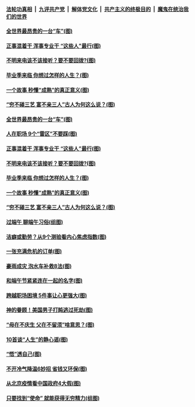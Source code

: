 

####  [法轮功真相](../../../../basic/blob/master/README.md?t=06270802) &nbsp;|&nbsp; [九评共产党](../../../../9ping.md/blob/master/README.md?t=06270802) &nbsp;|&nbsp; [解体党文化](../../../../jtdwh.md/blob/master/README.md?t=06270802)  &nbsp;|&nbsp; [共产主义的终极目的](../../../../gczydzjmd.md/blob/master/README.md?t=06270802) &nbsp;|&nbsp; [魔鬼在统治我们的世界](../../../../mgztzwmdsj.md/blob/master/README.md?t=06270802) 

#### [全世界最昂贵的一台“车”(图)](../pages/p8/937477.md?t=06270802) 

#### [正事混着干 浑事专业干 “这些人”最行(图)](../pages/p8/937732.md?t=06270802) 

#### [不明来电该不该接听？要不要回拨?(图)](../pages/p8/936929.md?t=06270802) 

#### [毕业季来临 你想过怎样的人生？(图)](../pages/p8/937661.md?t=06270802) 

#### [一个故事 秒懂“成熟”的真正意义(图)](../pages/p8/936405.md?t=06270802) 

#### [“穷不碰三艺 富不亲三人”古人为何这么说？(图)](../pages/p8/937602.md?t=06270802) 

#### [全世界最昂贵的一台“车”(图)](../pages/p8/937477.md?t=06270802) 

#### [人在职场 9个“雷区”不要踩(图)](../pages/p8/937766.md?t=06270802) 

#### [正事混着干 浑事专业干 “这些人”最行(图)](../pages/p8/937732.md?t=06270802) 

#### [不明来电该不该接听？要不要回拨?(图)](../pages/p8/936929.md?t=06270802) 

#### [毕业季来临 你想过怎样的人生？(图)](../pages/p8/937661.md?t=06270802) 

#### [一个故事 秒懂“成熟”的真正意义(图)](../pages/p8/936405.md?t=06270802) 

#### [“穷不碰三艺 富不亲三人”古人为何这么说？(图)](../pages/p8/937602.md?t=06270802) 

#### [过端午 聊端午习俗(组图)](../pages/p8/937246.md?t=06270802) 

#### [洁癖或勤劳？从9个测验看内心焦虑指数(图)](../pages/p8/937558.md?t=06270802) 

#### [一张充满危机的订单(图)](../pages/p8/936981.md?t=06270802) 

#### [豪雨成灾 泡水车补救8法(图)](../pages/p8/937526.md?t=06270802) 

#### [和端午节紧紧连在一起的名字(图)](../pages/p8/937448.md?t=06270802) 

#### [跨越职场困境 5件事让心更强大(图)](../pages/p8/937375.md?t=06270802) 

#### [神的眷顾！美国男子打盹逃过死劫(图)](../pages/p8/936985.md?t=06270802) 

#### [“母在不庆生 父在不留须”啥意思？(图)](../pages/p8/937234.md?t=06270802) 

#### [10首谈“人生”的静心谣(图)](../pages/p8/936965.md?t=06270802) 

#### [“悟”透自己(图)](../pages/p8/936972.md?t=06270802) 

#### [不开冷气降温6妙招 省钱又环保(图)](../pages/p8/937329.md?t=06270802) 

#### [从北京疫情看中国政府4大假(图)](../pages/p8/937196.md?t=06270802) 

#### [只要找到“使命” 就能获得无穷精力(组图)](../pages/p8/937159.md?t=06270802) 


